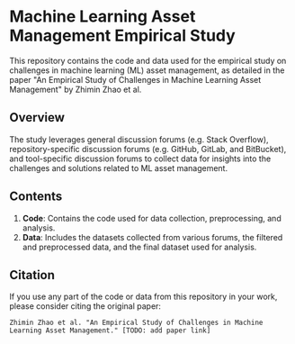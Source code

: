 # Machine Learning Asset Management Empirical Study

This repository contains the code and data used for the empirical study on challenges in machine learning (ML) asset management, as detailed in the paper "An Empirical Study of Challenges in Machine Learning Asset Management" by Zhimin Zhao et al.

## Overview
The study leverages general discussion forums (e.g. Stack Overflow), repository-specific discussion forums (e.g. GitHub, GitLab, and BitBucket), and tool-specific discussion forums to collect data for insights into the challenges and solutions related to ML asset management.

## Contents
1. **Code**: Contains the code used for data collection, preprocessing, and analysis.
2. **Data**: Includes the datasets collected from various forums, the filtered and preprocessed data, and the final dataset used for analysis.

## Citation
If you use any part of the code or data from this repository in your work, please consider citing the original paper:
```
Zhimin Zhao et al. "An Empirical Study of Challenges in Machine Learning Asset Management." [TODO: add paper link]
```